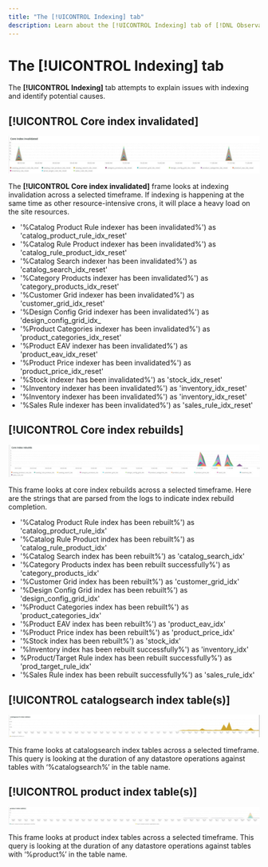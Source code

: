 ```yaml
---
title: "The [!UICONTROL Indexing] tab"
description: Learn about the [!UICONTROL Indexing] tab of [!DNL Observation for Adobe Commerce].
---
```

# The [!UICONTROL Indexing] tab

The **[!UICONTROL Indexing]** tab attempts to explain issues with indexing and identify potential causes.

## [!UICONTROL Core index invalidated]

![Core index invalidated](../../assets/tools/observation-for-adobe-commerce/indexing-tab-1.jpg)

The **[!UICONTROL Core index invalidated]** frame looks at indexing invalidation across a selected timeframe. If indexing is happening at the same time as other resource-intensive crons, it will place a heavy load on the site resources.

* '%Catalog Product Rule indexer has been invalidated%') as 'catalog_product_rule_idx_reset'
* '%Catalog Rule Product indexer has been invalidated%') as 'catalog_rule_product_idx_reset'
* '%Catalog Search indexer has been invalidated%') as 'catalog_search_idx_reset'
* '%Category Products indexer has been invalidated%') as 'category_products_idx_reset'
* '%Customer Grid indexer has been invalidated%') as 'customer_grid_idx_reset'
* '%Design Config Grid indexer has been invalidated%') as 'design_config_grid_idx_
* '%Product Categories indexer has been invalidated%') as 'product_categories_idx_reset'
* '%Product EAV indexer has been invalidated%') as 'product_eav_idx_reset'
* '%Product Price indexer has been invalidated%') as 'product_price_idx_reset'
* '%Stock indexer has been invalidated%') as 'stock_idx_reset'
* '%Inventory indexer has been invalidated%') as 'inventory_idx_reset'
* '%Inventory indexer has been invalidated%') as 'inventory_idx_reset'
* '%Sales Rule indexer has been invalidated%') as 'sales_rule_idx_reset'

## [!UICONTROL Core index rebuilds]

![Core index rebuilds](../../assets/tools/observation-for-adobe-commerce/indexing-tab-2.jpg)

This frame looks at core index rebuilds across a selected timeframe. Here are the strings that are parsed from the logs to indicate index rebuild completion.

* '%Catalog Product Rule index has been rebuilt%') as 'catalog_product_rule_idx'
* '%Catalog Rule Product index has been rebuilt%') as 'catalog_rule_product_idx'
* '%Catalog Search index has been rebuilt%') as 'catalog_search_idx'
* '%Category Products index has been rebuilt successfully%') as 'category_products_idx'
* '%Customer Grid index has been rebuilt%') as 'customer_grid_idx'
* '%Design Config Grid index has been rebuilt%') as 'design_config_grid_idx'
* '%Product Categories index has been rebuilt%') as 'product_categories_idx'
* '%Product EAV index has been rebuilt%') as 'product_eav_idx'
* '%Product Price index has been rebuilt%') as 'product_price_idx'
* '%Stock index has been rebuilt%') as 'stock_idx'
* '%Inventory index has been rebuilt successfully%') as 'inventory_idx'
* %Product/Target Rule index has been rebuilt successfully%') as 'prod_target_rule_idx'
* '%Sales Rule index has been rebuilt successfully%') as 'sales_rule_idx'


## [!UICONTROL catalogsearch index table(s)]

![catalogsearch index table(s)](../../assets/tools/observation-for-adobe-commerce/indexing-tab-3.jpg)

This frame looks at catalogsearch index tables across a selected timeframe. This query is looking at the duration of any datastore operations against tables with ‘%catalogsearch%’ in the table name.

## [!UICONTROL product index table(s)]

![product index table(s)](../../assets/tools/observation-for-adobe-commerce/indexing-tab-4.jpg)

This frame looks at product index tables across a selected timeframe. This query is looking at the duration of any datastore operations against tables with ‘%product%’ in the table name.
